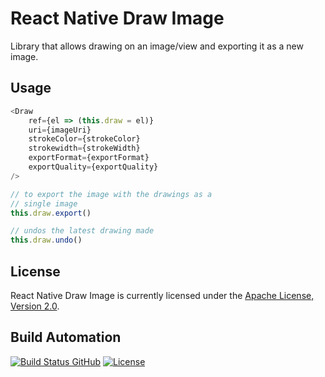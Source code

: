 # React Native Draw Image

Library that allows drawing on an image/view and exporting it as a new image.

## Usage

```javascript
<Draw
    ref={el => (this.draw = el)}
    uri={imageUri}
    strokeColor={strokeColor}
    strokewidth={strokeWidth}
    exportFormat={exportFormat}
    exportQuality={exportQuality}
/>

// to export the image with the drawings as a
// single image
this.draw.export()

// undos the latest drawing made
this.draw.undo()
```

## License

React Native Draw Image is currently licensed under the [Apache License, Version 2.0](http://www.apache.org/licenses/).

## Build Automation

[![Build Status GitHub](https://github.com/BeeMargarida/react-native-draw-image/workflows/Main%20Workflow/badge.svg)](https://github.com/BeeMargarida/react-native-draw-image/actions)
[![License](https://img.shields.io/badge/license-Apache%202.0-blue.svg)](https://www.apache.org/licenses/)
